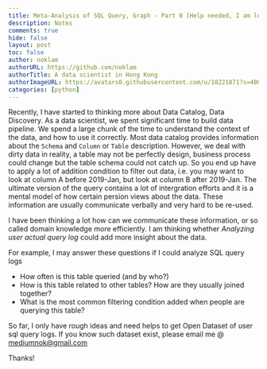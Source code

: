 ```yaml
---
title: Meta-Analysis of SQL Query, Graph - Part 0 [Help needed, I am looking for open dataset of actual user SQL query log]
description: Notes
comments: true
hide: false
layout: post
toc: false
author: noklam
authorURL: https://github.com/noklam
authorTitle: A data scientist in Hong Kong
authorImageURL: https://avatars0.githubusercontent.com/u/18221871?s=400&u=0ca734683fc7e41a3565c5591218008af5a77e9b&v=4
categories: [python]
---
```


Recently, I have started to thinking more about Data Catalog, Data Discovery. As a data scientist, we spent significant time to build data pipeline. We spend a large chunk of the time to understand the context of the data, and how to use it correctly. Most data catalog provides information about the `Schema` and `Column` or `Table` description. However, we deal with dirty data in reality, a table may not be perfectly design, business process could change but the table schema could not catch up. So you end up have to apply a lot of addition condition to filter out data, i.e. you may want to look at column A before  2019-Jan, but look at column B after 2019-Jan. The ultimate version of the query contains a lot of intergration efforts and it is a mental model of how certain persion views about the data. These information are usually communicate verbally and very hard to be re-used.

I have been thinking a lot how can we communicate these information, or so called domain knowledge more efficiently. I am thinking whether *Analyzing user actual query log* could add more insight about the data.

For example, I may answer these questions if I could analyze SQL query logs
* How often is this table queried (and by who?)
* How is this table related to other tables? How are they usually joined together?
* What is the most common filtering condition added when people are querying this table?

So far, I only have rough ideas and need helps to get Open Dataset of user sql query logs. If you know such dataset exist, please email me @ mediumnok@gmail.com

Thanks!



<!--truncate-->

